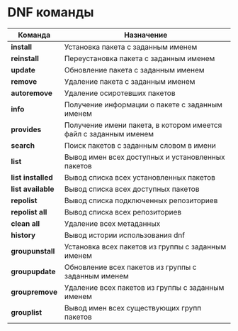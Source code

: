 # DNF команды

Команда | Назначение
------ | ------
**install**   | Установка пакета с заданным именем
**reinstall** | Переустановка пакета с заданным именем
**update** | Обновление пакета с заданным именем
**remove** | Удаление пакета с заданным именем
**autoremove** | Удаление осиротевших пакетов
**info** | Получение информации о пакете с заданным именем
**provides** | Получение имени пакета, в котором имеется файл с заданным именем
**search** | Поиск пакетов с заданным словом в имени
**list** | Вывод имен всех доступных и установленных пакетов
**list installed** | Вывод списка всех установленных пакетов
**list available** | Вывод списка всех доступных пакетов
**repolist** | Вывод списка подключенных репозиториев
**repolist all** | Вывод списка всех репозиториев
**clean all** | Удаление всех метаданных
**history** | Вывод истории использования dnf
**groupunstall** | Установка всех пакетов из группы с заданным именем
**groupupdate** | Обновление всех пакетов из группы с заданным именем
**groupremove** | Удаление всех пакетов из группы с заданным именем
**grouplist** | Вывод имен всех существующих групп пакетов

